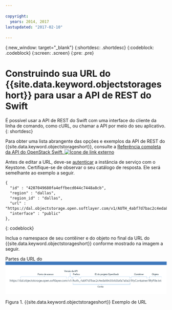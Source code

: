 ```yaml
---

copyright:
  years: 2014, 2017
lastupdated: "2017-02-10"

---
```

{:new_window: target="_blank"}
{:shortdesc: .shortdesc}
{:codeblock: .codeblock}
{:screen: .screen}
{:pre: .pre}


# Construindo sua URL do {{site.data.keyword.objectstorageshort}} para usar a API de REST do Swift

É possível usar a API de REST do Swift com uma interface do cliente da linha de comando, como cURL, ou chamar a API por meio do seu aplicativo.
{: shortdesc}


Para obter uma lista abrangente das opções e exemplos da API de REST do {{site.data.keyword.objectstorageshort}}, consulte a <a href="http://developer.openstack.org/api-ref-objectstorage-v1.html" target="_blank">Referência
completa da API do OpenStack Swift. <img src="../../icons/launch-glyph.svg" alt="Ícone de link externo"></a>



Antes de editar a URL, deve-se [autenticar](/docs/services/ObjectStorage/os_authenticate.html) a instância de serviço com o Keystone. Certifique-se de observar o seu catálogo de resposta. Ele será semelhante ao exemplo a seguir.

```
{
  "id" : "4207049680fa4effbecd044c7448a8cb",
  "region" : "dallas",
  "region_id" : "dallas",
  "url" : "https://dal.objectstorage.open.softlayer.com/v1/AUTH_4abf7d7bac2c4eda89c03dd3afa7a0a3",
  "interface" : "public"
},
```
{: codeblock}


Inclua o namespace de seu contêiner e do objeto no final da URL do {{site.data.keyword.objectstorageshort}} conforme mostrado na imagem a seguir.

Partes da URL do ![{{site.data.keyword.objectstorageshort}} mostradas em uma imagem de exemplo](images/Swift_URL.png)

Figura 1. {{site.data.keyword.objectstorageshort}} Exemplo de URL
